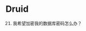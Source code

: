 # Druid
<!-- @author DHJT 2019-01-18 -->

21. 我希望加密我的数据库密码怎么办？

[^1]: [Druid 介绍及配置](https://www.cnblogs.com/niejunlei/p/5977895.html)